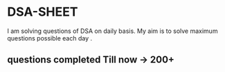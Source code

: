 # DSA-SHEET


I am solving questions of DSA  on daily basis. My aim is to solve maximum questions possible each day .
## questions completed Till now -> 200+
